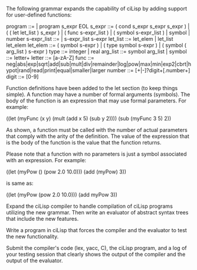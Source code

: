 The following grammar expands the capability of ciLisp by adding support for user-defined functions:

program ::= | program s_expr EOL
s_expr ::=
( cond s_expr s_expr s_expr )
| ( ( let let_list ) s_expr )
| ( func s-expr_list )
| ( symbol s-expr_list )
| symbol
| number
s-expr_list ::= | s-expr_list s-expr
let_list ::= let_elem | let_list let_elem
let_elem ::= ( symbol s-expr ) | ( type symbol s-expr ) | ( symbol ( arg_list ) s-expr )
type ::= integer | real
arg_list ::= symbol arg_list |
symbol ::= letter+
letter ::= [a-zA-Z]
func ::= neg|abs|exp|sqrt|add|sub|mult|div|remainder|log|pow|max|min|exp2|cbrt|hypot|rand|read|print|equal|smaller|larger
number ::= [+|-]?digit+[.number+]
digit ::= [0-9]

Function definitions have been added to the let section (to keep things simple). A function may have a number of formal arguments (symbols). The body of the function is an expression that may use formal parameters. For example:

((let (myFunc (x y) (mult (add x 5) (sub y 2)))) (sub (myFunc 3 5) 2))

As shown, a function must be called with the number of actual parameters that comply with the arity of the definition. The value of the expression that is the body of the function is the value that the function returns.

Please note that a function with no parameters is just a symbol associated with an expression. For example:

((let (myPow () (pow 2.0 10.0))) (add (myPow) 3))

is same as:

((let (myPow (pow 2.0 10.0))) (add myPow 3))

Expand the ciLisp compiler to handle compilation of ciLisp programs utilizing the new grammar. Then write an evaluator of abstract syntax trees that include the new features.

Write a program in ciLisp that forces the compiler and the evaluator to test the new functionality.

Submit the compiler's code (lex, yacc, C), the ciLisp program, and a log of your testing session that clearly shows the output of the compiler and the output of the evaluator.
